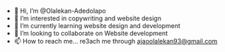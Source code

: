 - 👋 Hi, I’m @Olalekan-Adedolapo
- 👀 I’m interested in copywriting and website design
- 🌱 I’m currently learning website design and development
- 💞️ I’m looking to collaborate on Website development
- 📫 How to reach me... re3ach me through ajaoolalekan93@gmail.com

<!---
Olalekan-Adedolapo/Olalekan-Adedolapo is a ✨ special ✨ repository because its `README.md` (this file) appears on your GitHub profile.
You can click the Preview link to take a look at your changes.
--->
